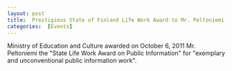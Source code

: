 ```yaml
---
layout: post 
title:  Prestigious State of Finland Life Work Award to Mr. Peltoniemi
categories:  [Events] 
---
```

Ministry of Education and Culture awarded on October 6, 2011 Mr. Peltoniemi the "State Life Work Award on Public Information" for "exemplary and unconventional public information work".
